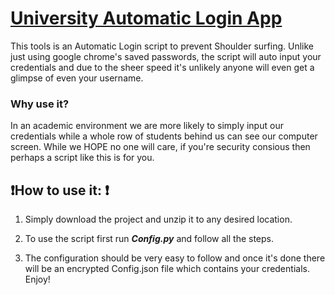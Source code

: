 <h1><u>University Automatic Login App</u></h1>
This tools is an Automatic Login script to prevent Shoulder surfing. Unlike just using google chrome's saved passwords, the script will auto input your credentials and due to the sheer speed it's unlikely anyone will even get a glimpse of even your username.
  <h3>Why use it?</h3>
  In an academic environment we are more likely to simply input our credentials while a whole row of students behind us can see our computer screen. While we HOPE no one   will care, if you're security consious then perhaps a script like this is for you.

<h2>❗How to use it: ❗</h2>

1. Simply download the project and unzip it to any desired location.

2. To use the script first run <em><b>Config.py</b></em> and follow all the steps.

3. The configuration should be very easy to follow and once it's done there will be an encrypted Config.json file which contains your credentials.
Enjoy!

